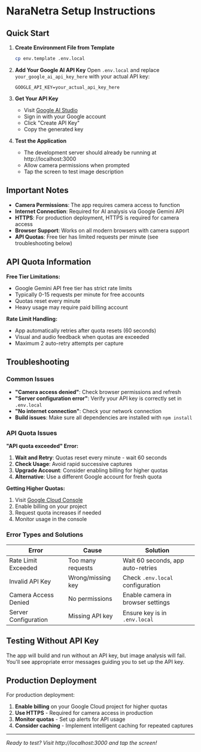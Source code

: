 # NaraNetra Setup Instructions

## Quick Start

1. **Create Environment File from Template**
   ```bash
   cp env.template .env.local
   ```

2. **Add Your Google AI API Key**
   Open `.env.local` and replace `your_google_ai_api_key_here` with your actual API key:
   ```
   GOOGLE_API_KEY=your_actual_api_key_here
   ```

3. **Get Your API Key**
   - Visit [Google AI Studio](https://makersuite.google.com/app/apikey)
   - Sign in with your Google account
   - Click "Create API Key"
   - Copy the generated key

4. **Test the Application**
   - The development server should already be running at http://localhost:3000
   - Allow camera permissions when prompted
   - Tap the screen to test image description

## Important Notes

- **Camera Permissions**: The app requires camera access to function
- **Internet Connection**: Required for AI analysis via Google Gemini API
- **HTTPS**: For production deployment, HTTPS is required for camera access
- **Browser Support**: Works on all modern browsers with camera support
- **API Quotas**: Free tier has limited requests per minute (see troubleshooting below)

## API Quota Information

**Free Tier Limitations:**
- Google Gemini API free tier has strict rate limits
- Typically 0-15 requests per minute for free accounts
- Quotas reset every minute
- Heavy usage may require paid billing account

**Rate Limit Handling:**
- App automatically retries after quota resets (60 seconds)
- Visual and audio feedback when quotas are exceeded
- Maximum 2 auto-retry attempts per capture

## Troubleshooting

### Common Issues

- **"Camera access denied"**: Check browser permissions and refresh
- **"Server configuration error"**: Verify your API key is correctly set in `.env.local`
- **"No internet connection"**: Check your network connection
- **Build issues**: Make sure all dependencies are installed with `npm install`

### API Quota Issues

**"API quota exceeded" Error:**
1. **Wait and Retry**: Quotas reset every minute - wait 60 seconds
2. **Check Usage**: Avoid rapid successive captures
3. **Upgrade Account**: Consider enabling billing for higher quotas
4. **Alternative**: Use a different Google account for fresh quota

**Getting Higher Quotas:**
1. Visit [Google Cloud Console](https://console.cloud.google.com)
2. Enable billing on your project
3. Request quota increases if needed
4. Monitor usage in the console

### Error Types and Solutions

| Error | Cause | Solution |
|-------|-------|----------|
| Rate Limit Exceeded | Too many requests | Wait 60 seconds, app auto-retries |
| Invalid API Key | Wrong/missing key | Check `.env.local` configuration |
| Camera Access Denied | No permissions | Enable camera in browser settings |
| Server Configuration | Missing API key | Ensure key is in `.env.local` |

## Testing Without API Key

The app will build and run without an API key, but image analysis will fail. You'll see appropriate error messages guiding you to set up the API key.

## Production Deployment

For production deployment:
1. **Enable billing** on your Google Cloud project for higher quotas
2. **Use HTTPS** - Required for camera access in production
3. **Monitor quotas** - Set up alerts for API usage
4. **Consider caching** - Implement intelligent caching for repeated captures

---

*Ready to test? Visit http://localhost:3000 and tap the screen!* 